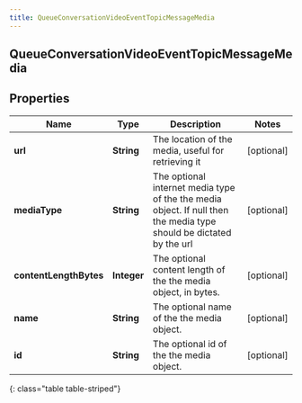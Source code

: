 ```yaml
---
title: QueueConversationVideoEventTopicMessageMedia
---
```

## QueueConversationVideoEventTopicMessageMedia


## Properties

| Name | Type | Description | Notes |
| ------------ | ------------- | ------------- | ------------- |
| **url** | <!----><!---->**String**<!----> | The location of the media, useful for retrieving it |  [optional] |
| **mediaType** | <!----><!---->**String**<!----> | The optional internet media type of the the media object.  If null then the media type should be dictated by the url |  [optional] |
| **contentLengthBytes** | <!----><!---->**Integer**<!----> | The optional content length of the the media object, in bytes. |  [optional] |
| **name** | <!----><!---->**String**<!----> | The optional name of the the media object. |  [optional] |
| **id** | <!----><!---->**String**<!----> | The optional id of the the media object. |  [optional] |
{: class="table table-striped"}



